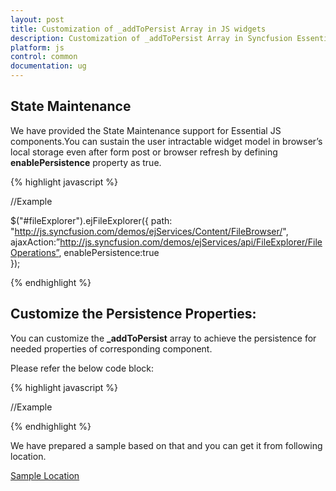```yaml
---
layout: post
title: Customization of _addToPersist Array in JS widgets
description: Customization of _addToPersist Array in Syncfusion Essential JS widgets.
platform: js
control: common
documentation: ug
---
```


## State Maintenance

We have provided the State Maintenance support for Essential JS components.You can sustain the user intractable widget model in browser’s local storage even after form post or browser refresh by defining **enablePersistence** property as true.   

{% highlight javascript %}

//Example

$("#fileExplorer").ejFileExplorer({ 
    path: "http://js.syncfusion.com/demos/ejServices/Content/FileBrowser/", 
    ajaxAction:”http://js.syncfusion.com/demos/ejServices/api/FileExplorer/FileOperations”, 
    enablePersistence:true  
});

{% endhighlight %}

## Customize the Persistence Properties:

You can customize the **_addToPersist** array to achieve the persistence for needed properties of corresponding component.

Please refer the below code block:

{% highlight javascript %}

//Example

<script type="text/javascript" src="//cdn.syncfusion.com/14.4.0.15/js/web/ej.web.all.min.js "></script> 
 <script> 
 //you can customize it as per your requirement 
 ej.FileExplorer.prototype._addToPersist= ["layout", "selectedFolder", "height", "width"]; 
</script> 

{% endhighlight %}

We have prepared a sample based on that and you can get it from following location. 

[Sample Location](http://jsplayground.syncfusion.com/v2steydg) 
